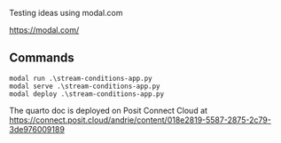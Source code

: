 Testing ideas using modal.com

https://modal.com/


## Commands

``` shell
modal run .\stream-conditions-app.py
modal serve .\stream-conditions-app.py
modal deploy .\stream-conditions-app.py
```


The quarto doc is deployed on Posit Connect Cloud at https://connect.posit.cloud/andrie/content/018e2819-5587-2875-2c79-3de976009189